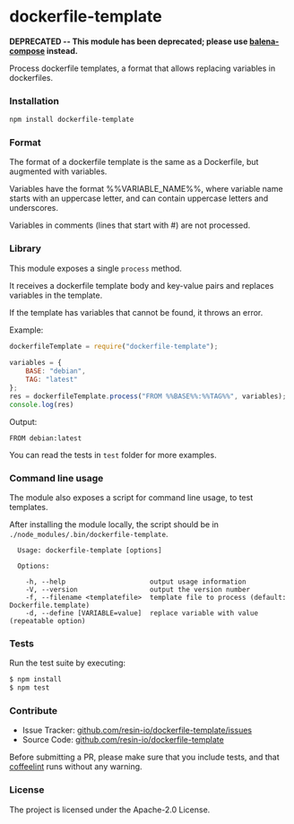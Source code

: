 # dockerfile-template

**DEPRECATED -- This module has been deprecated; please use [balena-compose](https://github.com/balena-io-modules/balena-compose) instead.**

Process dockerfile templates, a format that allows replacing variables in dockerfiles.

### Installation

```bash
npm install dockerfile-template
```

### Format

The format of a dockerfile template is the same as a Dockerfile, but augmented with variables.

Variables have the format %%VARIABLE_NAME%%, where variable name starts with an uppercase letter,
and can contain uppercase letters and underscores.

Variables in comments (lines that start with #) are not processed.

### Library

This module exposes a single `process` method.

It receives a dockerfile template body and key-value pairs and replaces variables in the template.

If the template has variables that cannot be found, it throws an error.

Example:

```javascript
dockerfileTemplate = require("dockerfile-template");
  
variables = {
    BASE: "debian",
    TAG: "latest"
};
res = dockerfileTemplate.process("FROM %%BASE%%:%%TAG%%", variables);
console.log(res)
```

Output:

```FROM debian:latest```

You can read the tests in `test` folder for more examples.

### Command line usage

The module also exposes a script for command line usage, to test templates.

After installing the module locally, the script should be in `./node_modules/.bin/dockerfile-template`.

```
  Usage: dockerfile-template [options]

  Options:

    -h, --help                     output usage information
    -V, --version                  output the version number
    -f, --filename <templatefile>  template file to process (default: Dockerfile.template)
    -d, --define [VARIABLE=value]  replace variable with value (repeatable option)
```

### Tests

Run the test suite by executing:

```sh
$ npm install
$ npm test
```

### Contribute

- Issue Tracker: [github.com/resin-io/dockerfile-template/issues](https://github.com/resin-io/dockerfile-template/issues)
- Source Code: [github.com/resin-io/dockerfile-template](https://github.com/resin-io/dockerfile-template)

Before submitting a PR, please make sure that you include tests, and that [coffeelint](http://www.coffeelint.org/) runs without any warning.

### License

The project is licensed under the Apache-2.0 License.
